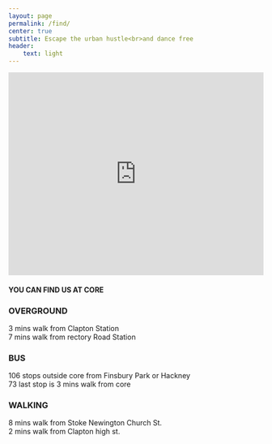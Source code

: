 ```yaml
---
layout: page
permalink: /find/
center: true
subtitle: Escape the urban hustle<br>and dance free
header:
    text: light
---
```


<iframe class="uk-margin-large-top" src="https://www.google.com/maps/embed?pb=!1m14!1m8!1m3!1d9921.172216158066!2d-0.06186!3d51.562861!3m2!1i1024!2i768!4f13.1!3m3!1m2!1s0x0%3A0xe87e5590455e1fa4!2sCore+Clapton!5e0!3m2!1sen!2suk!4v1528367295265" width="100%" height="400" frameborder="0" style="border:0" allowfullscreen></iframe>

#### YOU CAN FIND US AT CORE

### OVERGROUND
3 mins walk from Clapton Station<br>
7 mins walk from rectory Road Station
### BUS
<span class="number-spacing">106</span> stops outside core from Finsbury Park or Hackney<br>
<span class="number-spacing">73</span> last stop is 3 mins walk from core
### WALKING
8 mins walk from Stoke Newington Church St.<br>
2 mins walk from Clapton high st.

